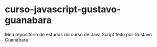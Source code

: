# curso-javascript-gustavo-guanabara
 Meu repositório de estudos do curso de Java Script feito por Gustavo Guanabara
